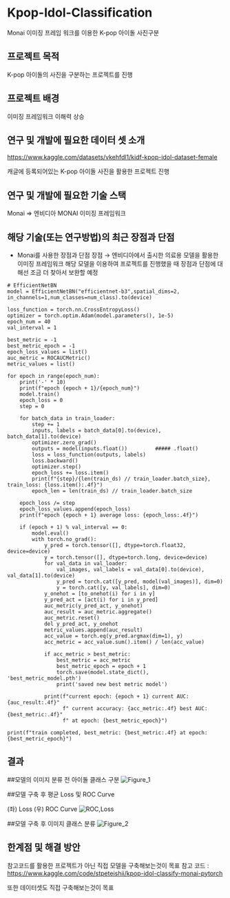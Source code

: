 # Kpop-Idol-Classification
Monai 이미징 프레임 워크를 이용한 K-pop 아이돌 사진구분

## 프로젝트 목적
K-pop 아이돌의 사진을 구분하는 프로젝트를 진행

## 프로젝트 배경
이미징 프레임워크 이해력 상승

## 연구 및 개발에 필요한 데이터 셋 소개
https://www.kaggle.com/datasets/vkehfdl1/kidf-kpop-idol-dataset-female

캐글에 등록되어있는 K-pop 아이돌 사진을 활용한 프로젝트 진행

## 연구 및 개발에 필요한 기술 스택
Monai => 엔비디아 MONAI 이미징 프레임워크
    
## 해당 기술(또는 연구방법)의 최근 장점과 단점
- Monai를 사용한 장점과 단점
    장점
      → 엔비디아에서 출시한 의료용 모델을 활용한 이미징 프레임워크
      해당 모델을 이용하여 프로젝트를 진행했을 때 장점과 단점에 대해선 조금 더 찾아서 보완할 예정
      
```Python3
# EfficientNetBN
model = EfficientNetBN("efficientnet-b3",spatial_dims=2, in_channels=1,num_classes=num_class).to(device)

loss_function = torch.nn.CrossEntropyLoss()
optimizer = torch.optim.Adam(model.parameters(), 1e-5)
epoch_num = 40
val_interval = 1

best_metric = -1
best_metric_epoch = -1
epoch_loss_values = list()
auc_metric = ROCAUCMetric()
metric_values = list()

for epoch in range(epoch_num):
    print('-' * 10)
    print(f"epoch {epoch + 1}/{epoch_num}")
    model.train()
    epoch_loss = 0
    step = 0

    for batch_data in train_loader:
        step += 1
        inputs, labels = batch_data[0].to(device), batch_data[1].to(device)
        optimizer.zero_grad()
        outputs = model(inputs.float())         ##### .float()
        loss = loss_function(outputs, labels)
        loss.backward()
        optimizer.step()
        epoch_loss += loss.item()
        print(f"{step}/{len(train_ds) // train_loader.batch_size}, train_loss: {loss.item():.4f}")
        epoch_len = len(train_ds) // train_loader.batch_size

    epoch_loss /= step
    epoch_loss_values.append(epoch_loss)
    print(f"epoch {epoch + 1} average loss: {epoch_loss:.4f}")

    if (epoch + 1) % val_interval == 0:
        model.eval()
        with torch.no_grad():
            y_pred = torch.tensor([], dtype=torch.float32, device=device)
            y = torch.tensor([], dtype=torch.long, device=device)
            for val_data in val_loader:
                val_images, val_labels = val_data[0].to(device), val_data[1].to(device)
                y_pred = torch.cat([y_pred, model(val_images)], dim=0)
                y = torch.cat([y, val_labels], dim=0)
            y_onehot = [to_onehot(i) for i in y]
            y_pred_act = [act(i) for i in y_pred]
            auc_metric(y_pred_act, y_onehot)
            auc_result = auc_metric.aggregate()
            auc_metric.reset()
            del y_pred_act, y_onehot
            metric_values.append(auc_result)
            acc_value = torch.eq(y_pred.argmax(dim=1), y)
            acc_metric = acc_value.sum().item() / len(acc_value)
            
            if acc_metric > best_metric:
                best_metric = acc_metric
                best_metric_epoch = epoch + 1
                torch.save(model.state_dict(), 'best_metric_model.pth')
                print('saved new best metric model')
                
            print(f"current epoch: {epoch + 1} current AUC: {auc_result:.4f}"
                  f" current accuracy: {acc_metric:.4f} best AUC: {best_metric:.4f}"
                  f" at epoch: {best_metric_epoch}")
            
print(f"train completed, best_metric: {best_metric:.4f} at epoch: {best_metric_epoch}")
 ```


## 결과
##모델의 이미지 분류 전 아이돌 클래스 구분
![Figure_1](https://user-images.githubusercontent.com/97720878/192100943-bf03cd24-a627-46b6-b814-e86308ea2202.png)

##모델 구축 후 평균 Loss 및 ROC Curve

(좌) Loss (우) ROC Curve
![ROC,Loss](https://user-images.githubusercontent.com/97720878/192100969-420aa843-4ac8-4699-9d52-e6caa61438df.png)

##모델 구축 후 이미지 클래스 분류
![Figure_2](https://user-images.githubusercontent.com/97720878/192100994-80e63340-3edc-429b-a5f4-9f472cad1943.png)


## 한계점 및 해결 방안
참고코드를 활용한 프로젝트가 아닌 직접 모델을 구축해보는것이 목표
참고 코드 : https://www.kaggle.com/code/stpeteishii/kpop-idol-classify-monai-pytorch

또한 데이터셋도 직접 구축해보는것이 목표
